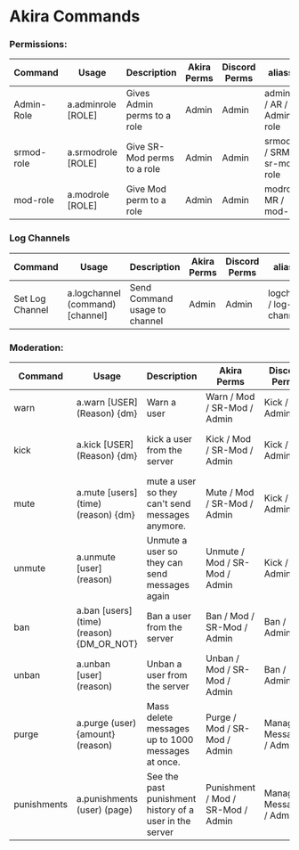 # Akira Commands
### Permissions:
Command | Usage | Description | Akira Perms | Discord Perms | aliasses
----|----|----|----|----|----
Admin-Role | a.adminrole [ROLE] | Gives Admin perms to a role | Admin | Admin | adminrole / AR / Admin-role
srmod-role | a.srmodrole [ROLE] | Give SR-Mod perms to a role | Admin | Admin | srmodrole / SRMR / sr-mod-role
mod-role | a.modrole [ROLE] | Give Mod perm to a role | Admin | Admin | modrole / MR / mod-role

### Log Channels
Command | Usage | Description | Akira Perms | Discord Perms | aliasses
----|----|----|----|----|----
Set Log Channel | a.logchannel (command) [channel] | Send Command usage to channel | Admin | Admin | logchannel / log-channel 

### Moderation:
Command | Usage | Description | Akira Perms | Discord Perms | aliasses
----|----|----|----|----|----
warn | a.warn [USER] (Reason) {dm} | Warn a user |  Warn / Mod / SR-Mod / Admin |  Kick / Admin | warn
kick | a.kick [USER] (Reason) {dm}   | kick a user from the server | Kick / Mod / SR-Mod / Admin | Kick / Admin | kick / remove / send-away / sendaway
mute | a.mute [users] (time) (reason) {dm} | mute a user so they can't send messages anymore. | Mute / Mod / SR-Mod / Admin | Kick / Admin | mute / timeout / time-out
unmute | a.unmute [user] (reason) | Unmute a user so they can send messages again | Unmute / Mod / SR-Mod / Admin | Kick / Admin | unmute / un-mute / untimeout 
ban | a.ban [users] (time) (reason) {DM_OR_NOT} | Ban a user from the server | Ban / Mod / SR-Mod / Admin | Ban / Admin | ban
unban | a.unban [user] (reason) | Unban a user from the server | Unban / Mod / SR-Mod / Admin | Ban / Admin | unban
purge | a.purge (user) {amount} (reason) | Mass delete messages up to 1000 messages at once. | Purge / Mod / SR-Mod / Admin | Manage-Messages / Admin | clear / clean / delete
punishments | a.punishments (user) (page) | See the past punishment history of a user in the server | Punishment / Mod / SR-Mod / Admin | Manage-Messages / Admin | punishment
